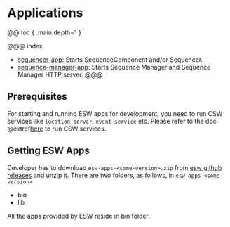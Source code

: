 # Applications

@@ toc { .main depth=1 }

@@@ index
* [sequencer-app](sequencerapp.md): Starts SequenceComponent and/or Sequencer.
* [sequence-manager-app](sequence-manager-app.md): Starts Sequence Manager and Sequence Manager HTTP server.
@@@

## Prerequisites

For starting and running ESW apps for development, you need to run CSW services like `location-server`, `event-service` etc.
Please refer to the doc @extref[here](csw:commons/apps) to run CSW services.


## Getting ESW Apps

Developer has to download `esw-apps-<some-version>.zip` from [esw github releases](https://github.com/tmtsoftware/esw/releases) and unzip it.
There are two folders, as follows, in `esw-apps-<some-version>`

* bin
* lib

All the apps provided by ESW reside in bin folder.
